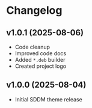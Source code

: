 # Changelog

## v1.0.1 (2025-08-06)
- Code cleanup
- Improved code docs
- Added `*.deb` builder
- Created project logo

## v1.0.0 (2025-08-04)
- Initial SDDM theme release
